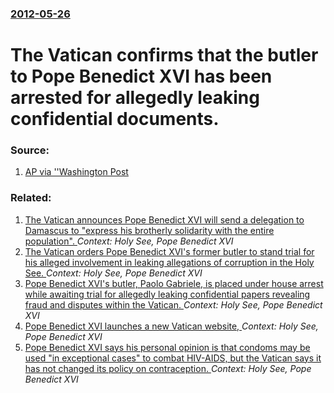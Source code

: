 ### [2012-05-26](/news/2012/05/26/index.md)

# The Vatican confirms that the butler to Pope Benedict XVI has been arrested for allegedly leaking confidential documents. 




### Source:

1. [AP via ''Washington Post](http://www.washingtonpost.com/world/europe/vatican-confirms-popes-butler-arrested-in-embarrassing-leaks-whodunit/2012/05/26/gJQAoUNvrU_story.html)

### Related:

1. [The Vatican announces Pope Benedict XVI will send a delegation to Damascus to "express his brotherly solidarity with the entire population". ](/news/2012/10/16/the-vatican-announces-pope-benedict-xvi-will-send-a-delegation-to-damascus-to-express-his-brotherly-solidarity-with-the-entire-population.md) _Context: Holy See, Pope Benedict XVI_
2. [The Vatican orders Pope Benedict XVI's former butler to stand trial for his alleged involvement in leaking allegations of corruption in the Holy See. ](/news/2012/08/13/the-vatican-orders-pope-benedict-xvi-s-former-butler-to-stand-trial-for-his-alleged-involvement-in-leaking-allegations-of-corruption-in-the.md) _Context: Holy See, Pope Benedict XVI_
3. [Pope Benedict XVI's butler, Paolo Gabriele, is placed under house arrest while awaiting trial for allegedly leaking confidential papers revealing fraud and disputes within the Vatican. ](/news/2012/07/21/pope-benedict-xvi-s-butler-paolo-gabriele-is-placed-under-house-arrest-while-awaiting-trial-for-allegedly-leaking-confidential-papers-reve.md) _Context: Holy See, Pope Benedict XVI_
4. [Pope Benedict XVI launches a new Vatican website, ](/news/2011/06/29/pope-benedict-xvi-launches-a-new-vatican-website.md) _Context: Holy See, Pope Benedict XVI_
5. [Pope Benedict XVI says his personal opinion is that condoms may be used "in exceptional cases" to combat HIV-AIDS, but the Vatican says it has not changed its policy on contraception. ](/news/2010/11/21/pope-benedict-xvi-says-his-personal-opinion-is-that-condoms-may-be-used-in-exceptional-cases-to-combat-hiv-aids-but-the-vatican-says-it-h.md) _Context: Holy See, Pope Benedict XVI_
